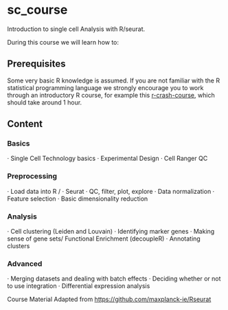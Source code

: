 # sc_course

Introduction to single cell Analysis with R/seurat.

During this course we will learn how to:

## Prerequisites
Some very basic R knowledge is assumed. If you are not familiar with the R statistical programming language we strongly encourage you to work through an introductory R course, for example this [r-crash-course](https://bioinformatics-core-shared-training.github.io/r-crash-course/), which should take around 1 hour.


## Content
### Basics
·	Single Cell Technology basics
·	Experimental Design
·	Cell Ranger QC
### Preprocessing
·	Load data into R / 
·	Seurat
·	QC, filter, plot, explore
·	Data normalization
·	Feature selection
·	Basic dimensionality reduction
### Analysis
·	Cell clustering (Leiden and Louvain)
·	Identifying marker genes
·	Making sense of gene sets/ Functional Enrichment (decoupleR)
·	Annotating clusters
### Advanced
·	Merging datasets and dealing with batch effects
·	Deciding whether or not to use integration
·	Differential expression analysis 


Course Material Adapted from https://github.com/maxplanck-ie/Rseurat
